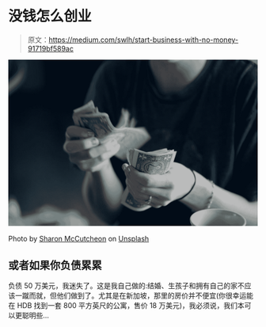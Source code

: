 # 没钱怎么创业

> 原文：<https://medium.com/swlh/start-business-with-no-money-91719bf589ac>

![](img/dec6218fcf3d9239ea14bd6940e7f8ef.png)

Photo by [Sharon McCutcheon](https://unsplash.com/@sharonmccutcheon?utm_source=medium&utm_medium=referral) on [Unsplash](https://unsplash.com?utm_source=medium&utm_medium=referral)

## 或者如果你负债累累

负债 50 万美元，我迷失了。这是我自己做的:结婚、生孩子和拥有自己的家不应该一蹴而就，但他们做到了。尤其是在新加坡，那里的房价并不便宜(你很幸运能在 HDB 找到一套 800 平方英尺的公寓，售价 18 万美元)，我必须说，我们本可以更聪明些…